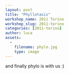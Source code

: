 ```yaml
---
layout: post
title: "Phyllotaxis"
workshop_name: 2011 Torino
workshop_slug: 2011-torino
categories: [2011-torino]
author: luca 
assets:
  -
    filename: phylo.jpg
    type: image
---
```

and finally phylo is with us :)<br />
